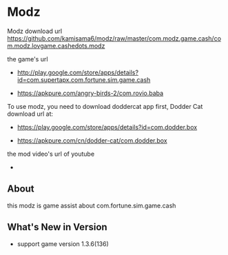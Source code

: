 # Modz

Modz download url https://github.com/kamisama6/modz/raw/master/com.modz.game.cash/com.modz.lovgame.cashedots.modz

the game's url

* http://play.google.com/store/apps/details?id=com.supertapx.com.fortune.sim.game.cash

* https://apkpure.com/angry-birds-2/com.rovio.baba

To use modz, you need to download doddercat app first, Dodder Cat download url at:

* https://play.google.com/store/apps/details?id=com.dodder.box

* https://apkpure.com/cn/dodder-cat/com.dodder.box
                      
the mod video's url of youtube

* 


## About

this modz is game assist about com.fortune.sim.game.cash

## What's New in Version

* support game version 1.3.6(136) 
